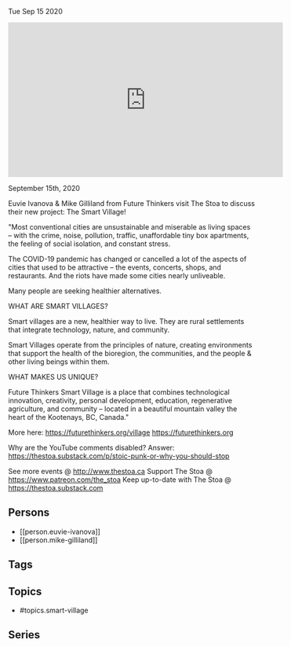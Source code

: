 



Tue Sep 15 2020

<iframe width="560" height="315" src="https://www.youtube.com/embed/_xdbuG49yfg" title="The Smart Village w/ Euvie Ivanova & Mike Gilliland" frameborder="0" allow="accelerometer; autoplay; clipboard-write; encrypted-media; gyroscope; picture-in-picture" allowfullscreen ></iframe>

September 15th, 2020

Euvie Ivanova & Mike Gilliland from Future Thinkers visit The Stoa to discuss their new project: The Smart Village!

"Most conventional cities are unsustainable and miserable as living spaces – with the crime, noise, pollution, traffic, unaffordable tiny box apartments, the feeling of social isolation, and constant stress.

The COVID-19 pandemic has changed or cancelled a lot of the aspects of cities that used to be attractive – the events, concerts, shops, and restaurants. And the riots have made some cities nearly unliveable.

Many people are seeking healthier alternatives.

WHAT ARE SMART VILLAGES?

Smart villages are a new, healthier way to live. They are rural settlements that integrate technology, nature, and community.

Smart Villages operate from the principles of nature, creating environments that support the health of the bioregion, the communities, and the people & other living beings within them.

WHAT MAKES US UNIQUE?

Future Thinkers Smart Village is a place that combines technological innovation, creativity, personal development, education, regenerative agriculture, and community – located in a beautiful mountain valley the heart of the Kootenays, BC, Canada."

More here: https://futurethinkers.org/village
https://futurethinkers.org

Why are the YouTube comments disabled? Answer: https://thestoa.substack.com/p/stoic-punk-or-why-you-should-stop

See more events @ http://www.thestoa.ca
Support The Stoa @ https://www.patreon.com/the_stoa
Keep up-to-date with The Stoa @ https://thestoa.substack.com

## Persons

- [[person.euvie-ivanova]]
- [[person.mike-gilliland]]

## Tags



## Topics

- #topics.smart-village

## Series



